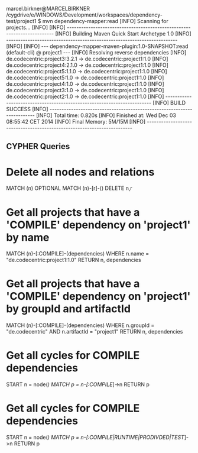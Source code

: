 marcel.birkner@MARCELBIRKNER /cygdrive/e/WINDOWS/Development/workspaces/dependency-test/project1
$ mvn dependency-mapper:read
[INFO] Scanning for projects...
[INFO]
[INFO] ------------------------------------------------------------------------
[INFO] Building Maven Quick Start Archetype 1.0
[INFO] ------------------------------------------------------------------------
[INFO]
[INFO] --- dependency-mapper-maven-plugin:1.0-SNAPSHOT:read (default-cli) @ project1 ---
[INFO] Resolving reverse dependencies
[INFO] de.codecentric:project3:3.2.1 -> de.codecentric:project1:1.0
[INFO] de.codecentric:project4:2.1.0 -> de.codecentric:project1:1.0
[INFO] de.codecentric:project5:1.1.0 -> de.codecentric:project1:1.0
[INFO] de.codecentric:project5:1.0 -> de.codecentric:project1:1.0
[INFO] de.codecentric:project4:1.0 -> de.codecentric:project1:1.0
[INFO] de.codecentric:project3:1.0 -> de.codecentric:project1:1.0
[INFO] de.codecentric:project2:1.0 -> de.codecentric:project1:1.0
[INFO] ------------------------------------------------------------------------
[INFO] BUILD SUCCESS
[INFO] ------------------------------------------------------------------------
[INFO] Total time: 0.820s
[INFO] Finished at: Wed Dec 03 08:55:42 CET 2014
[INFO] Final Memory: 5M/15M
[INFO] ------------------------------------------------------------------------

CYPHER Queries
---------------------------------------

# Delete all nodes and relations
MATCH (n)
OPTIONAL MATCH (n)-[r]-()
DELETE n,r

# Get all projects that have a 'COMPILE' dependency on 'project1' by name
MATCH (n)-[:COMPILE]-(dependencies) 
WHERE n.name = "de.codecentric:project1:1.0" 
RETURN n, dependencies

# Get all projects that have a 'COMPILE' dependency on 'project1' by groupId and artifactId
MATCH (n)-[:COMPILE]-(dependencies)
WHERE n.groupId = "de.codecentric" 
AND n.artifactId = "project1" 
RETURN n, dependencies

# Get all cycles for COMPILE dependencies
START n = node(*)
MATCH p =  n-[:COMPILE*]->n
RETURN p

# Get all cycles for COMPILE dependencies
START n = node(*)
MATCH p =  n-[:COMPILE|RUNTIME|PRODIVDED|TEST*]->n
RETURN p

